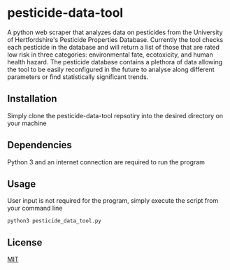 # pesticide-data-tool
A python web scraper that analyzes data on pesticides from the University of Hertfordshire's Pesticide Properties Database. Currently the tool checks each pesticide in the database and will return a list of those that are rated low risk in three categories: environmental fate, ecotoxicity, and human health hazard. The pesticide database contains a plethora of data allowing the tool to be easily reconfigured in the future to analyse along different parameters or find statistically significant trends.

## Installation
Simply clone the pesticide-data-tool repsotiry into the desired directory on your machine

## Dependencies
Python 3 and an internet connection are required to run the program

## Usage
User input is not required for the program, simply execute the script from your command line
```
python3 pesticide_data_tool.py
```

## License
[MIT](https://choosealicense.com/licenses/mit/)
